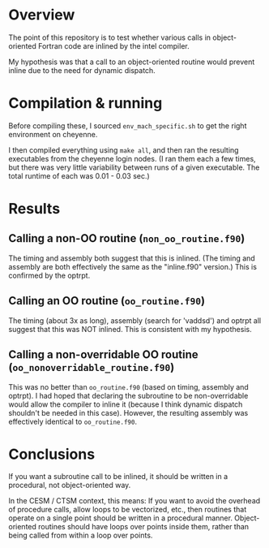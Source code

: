 # Overview

The point of this repository is to test whether various calls in
object-oriented Fortran code are inlined by the intel compiler.

My hypothesis was that a call to an object-oriented routine would
prevent inline due to the need for dynamic dispatch.

# Compilation & running

Before compiling these, I sourced `env_mach_specific.sh` to get the
right environment on cheyenne.

I then compiled everything using `make all`, and then ran the resulting
executables from the cheyenne login nodes. (I ran them each a few times,
but there was very little variability between runs of a given
executable. The total runtime of each was 0.01 - 0.03 sec.)

# Results

## Calling a non-OO routine (`non_oo_routine.f90`)

The timing and assembly both suggest that this is inlined. (The timing
and assembly are both effectively the same as the "inline.f90" version.)
This is confirmed by the optrpt.

## Calling an OO routine (`oo_routine.f90`)

The timing (about 3x as long), assembly (search for 'vaddsd') and optrpt
all suggest that this was NOT inlined. This is consistent with my
hypothesis.

## Calling a non-overridable OO routine (`oo_nonoverridable_routine.f90`)

This was no better than `oo_routine.f90` (based on timing, assembly and
optrpt). I had hoped that declaring the subroutine to be non-overridable
would allow the compiler to inline it (because I think dynamic dispatch
shouldn't be needed in this case). However, the resulting assembly was
effectively identical to `oo_routine.f90`.

# Conclusions

If you want a subroutine call to be inlined, it should be written in a
procedural, not object-oriented way.

In the CESM / CTSM context, this means: If you want to avoid the
overhead of procedure calls, allow loops to be vectorized, etc., then
routines that operate on a single point should be written in a
procedural manner. Object-oriented routines should have loops over
points inside them, rather than being called from within a loop over
points.

